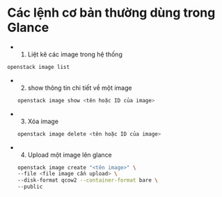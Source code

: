# Các lệnh cơ bản thường dùng trong Glance

-  1. Liệt kê các image trong hệ thống

  ```sh
  openstack image list
  ```
  
- 2. show thông tin chi tiết về một image

  ```sh
  openstack image show <tên hoặc ID của image>
  ```
  
- 3. Xóa image

  ```sh
  openstack image delete <tên hoặc ID của image>
  ```
  
- 4. Upload một image lên glance

  ```sh
  openstack image create "<tên image>" \
  --file <file image cần upload> \
  --disk-format qcow2 --container-format bare \
  --public
  ```  